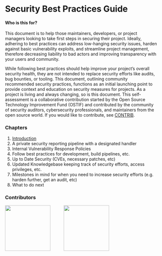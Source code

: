 # Security Best Practices Guide

#### Who is this for?

This document is to help those maintainers, developers, or project managers looking to take first steps in securing their project. Ideally, adhering to best practices can address low-hanging security issues, harden against basic vulnerability exploits, and streamline project management, therefore decreasing liability to bad actors and improving transparency with your users and community.

While following best practices should help improve your project’s overall security health, they are not intended to replace security efforts like audits, bug bounties, or tooling. This document, outlining community recommended security practices, functions as an initial launching point to provide context and education on security measures for projects. As a project is living and always changing, so is this document. This self-assessment is a collaborative contribution started by the Open Source Technology Improvement Fund (OSTIF) and contributed by the community of security auditors, cybersecurity professionals, and maintainers from the open source world. If you would like to contribute, see [CONTRIB](./CONTRIB).



### Chapters

1. [Introduction](./introduction.md)
2. A private security reporting pipeline with a designated handler
3. Internal Vulnerability Response Policies
4. Follow best practices for development, build pipelines, etc.
5. Up to Date Security (CVEs, necessary patches, etc)
6. Updated Knowledgebase keeping track of security efforts, access privileges, etc.
7. Milestones in mind for when you need to increase security efforts (e.g. harden further, get an audit, etc)
8. What to do next


### Contributors

<span style="padding-right:40px"><a href="https://leastauthority.com/"><img src="https://github.com/user-attachments/assets/6e6eb086-cb5a-4ea0-9269-17cf94d4b02a" width="150px"></a></span>
<span style="padding-right:40px"><a href="https://ostif.org"><img src="https://github.com/user-attachments/assets/d34389e9-3bdd-48b1-a6a5-ac1e5154c8c3" width="150px"></a></span>


